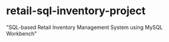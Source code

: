 # retail-sql-inventory-project
 "SQL-based Retail Inventory Management System using MySQL Workbench"
